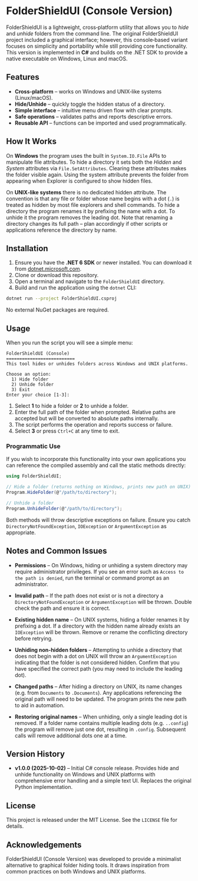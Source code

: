 # FolderShieldUI (Console Version)

FolderShieldUI is a lightweight, cross‑platform utility that allows you to
*hide* and *unhide* folders from the command line.  The original
FolderShieldUI project included a graphical interface; however, this
console‑based variant focuses on simplicity and portability while still
providing core functionality.  This version is implemented in **C#** and
builds on the .NET SDK to provide a native executable on Windows, Linux
and macOS.

## Features

* **Cross‑platform** – works on Windows and UNIX‑like systems (Linux/macOS).
* **Hide/Unhide** – quickly toggle the hidden status of a directory.
* **Simple interface** – intuitive menu driven flow with clear prompts.
* **Safe operations** – validates paths and reports descriptive errors.
* **Reusable API** – functions can be imported and used programmatically.

## How It Works

On **Windows** the program uses the built in `System.IO.File` APIs to
manipulate file attributes.  To hide a directory it sets both the *Hidden*
and *System* attributes via `File.SetAttributes`.  Clearing these
attributes makes the folder visible again.  Using the system attribute
prevents the folder from appearing when Explorer is configured to show
hidden files.

On **UNIX‑like systems** there is no dedicated hidden attribute.  The
convention is that any file or folder whose name begins with a dot (`.`)
is treated as hidden by most file explorers and shell commands.  To hide a
directory the program renames it by prefixing the name with a dot.  To
unhide it the program removes the leading dot.  Note that renaming a
directory changes its full path – plan accordingly if other scripts or
applications reference the directory by name.

## Installation

1. Ensure you have the **.NET 6 SDK** or newer installed.  You can
   download it from [dotnet.microsoft.com](https://dotnet.microsoft.com/download).
2. Clone or download this repository.
3. Open a terminal and navigate to the `FolderShieldUI` directory.
4. Build and run the application using the `dotnet` CLI:

```bash
dotnet run --project FolderShieldUI.csproj
```

No external NuGet packages are required.

## Usage

When you run the script you will see a simple menu:

```
FolderShieldUI (Console)
==========================
This tool hides or unhides folders across Windows and UNIX platforms.

Choose an option:
  1) Hide folder
  2) Unhide folder
  3) Exit
Enter your choice [1-3]:
```

1. Select **1** to hide a folder or **2** to unhide a folder.
2. Enter the full path of the folder when prompted.  Relative paths
   are accepted but will be converted to absolute paths internally.
3. The script performs the operation and reports success or failure.
4. Select **3** or press `Ctrl+C` at any time to exit.

### Programmatic Use

If you wish to incorporate this functionality into your own applications you
can reference the compiled assembly and call the static methods directly:

```csharp
using FolderShieldUI;

// Hide a folder (returns nothing on Windows, prints new path on UNIX)
Program.HideFolder(@"/path/to/directory");

// Unhide a folder
Program.UnhideFolder(@"/path/to/directory");
```

Both methods will throw descriptive exceptions on failure.  Ensure you
catch `DirectoryNotFoundException`, `IOException` or `ArgumentException`
as appropriate.

## Notes and Common Issues

* **Permissions** – On Windows, hiding or unhiding a system directory may
  require administrator privileges.  If you see an error such as
  `Access to the path is denied`, run the terminal or command prompt as
  an administrator.

* **Invalid path** – If the path does not exist or is not a directory a
  `DirectoryNotFoundException` or `ArgumentException` will be thrown.
  Double check the path and ensure it is correct.

* **Existing hidden name** – On UNIX systems, hiding a folder renames it
  by prefixing a dot.  If a directory with the hidden name already exists
  an `IOException` will be thrown.  Remove or rename the conflicting
  directory before retrying.

* **Unhiding non‑hidden folders** – Attempting to unhide a directory that
  does not begin with a dot on UNIX will throw an `ArgumentException`
  indicating that the folder is not considered hidden.  Confirm that you
  have specified the correct path (you may need to include the leading
  dot).

* **Changed paths** – After hiding a directory on UNIX, its name changes
  (e.g. from `Documents` to `.Documents`).  Any applications referencing
  the original path will need to be updated.  The program prints the new
  path to aid in automation.

* **Restoring original names** – When unhiding, only a single leading dot
  is removed.  If a folder name contains multiple leading dots (e.g.
  `..config`) the program will remove just one dot, resulting in
  `.config`.  Subsequent calls will remove additional dots one at a time.

## Version History

* **v1.0.0 (2025-10-02)** – Initial C# console release.  Provides hide
  and unhide functionality on Windows and UNIX platforms with
  comprehensive error handling and a simple text UI.  Replaces the
  original Python implementation.

## License

This project is released under the MIT License.  See the `LICENSE` file for
details.

## Acknowledgements

FolderShieldUI (Console Version) was developed to provide a minimalist
alternative to graphical folder hiding tools.  It draws inspiration from
common practices on both Windows and UNIX platforms.
